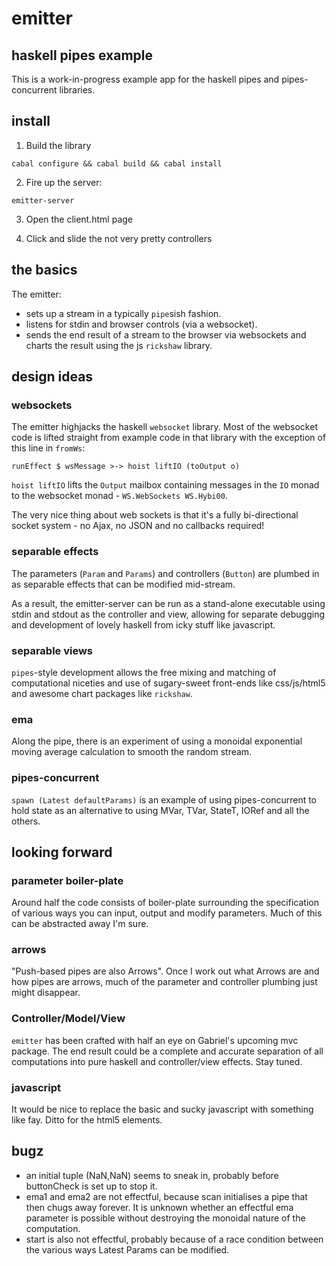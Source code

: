 emitter
=======

## haskell pipes example

This is a work-in-progress example app for the haskell pipes and pipes-concurrent libraries.

## install

1. Build the library

```
cabal configure && cabal build && cabal install
```

2. Fire up the server:

```
emitter-server
```

3. Open the client.html page

4. Click and slide the not very pretty controllers


## the basics

The emitter:
 - sets up a stream in a typically `pipe`sish fashion.
 - listens for stdin and browser controls (via a websocket).
 - sends the end result of a stream to the browser via websockets and charts the result using the js `rickshaw` library.

## design ideas

### websockets

The emitter highjacks the haskell `websocket` library. Most of the websocket code is lifted straight from example code in that library with the exception of this line in `fromWs`:

```
runEffect $ wsMessage >-> hoist liftIO (toOutput o)
```

`hoist liftIO` lifts the `Output` mailbox containing messages in the `IO` monad to the websocket monad - `WS.WebSockets WS.Hybi00`.

The very nice thing about web sockets is that it's a fully bi-directional socket system - no Ajax, no JSON and no callbacks required!

### separable effects

The parameters (`Param` and `Params`) and controllers (`Button`) are plumbed in as separable effects that can be modified mid-stream.

As a result, the emitter-server can be run as a stand-alone executable using stdin and stdout as the controller and view, allowing for separate debugging and development of lovely haskell from icky stuff like javascript.

### separable views

`pipes`-style development allows the free mixing and matching of computational niceties and use of sugary-sweet front-ends like css/js/html5 and awesome chart packages like `rickshaw`.

### ema

Along the pipe, there is an experiment of using a monoidal exponential moving average calculation to smooth the random stream.

### pipes-concurrent

`spawn (Latest defaultParams)` is an example of using pipes-concurrent to hold state as an alternative to using MVar, TVar, StateT, IORef and all the others. 

## looking forward

### parameter boiler-plate
Around half the code consists of boiler-plate surrounding the specification of various ways you can input, output and modify parameters.  Much of this can be abstracted away I'm sure.

### arrows

"Push-based pipes are also Arrows".  Once I work out what Arrows are and how pipes are arrows, much of the parameter and controller plumbing just might disappear.  

### Controller/Model/View

`emitter` has been crafted with half an eye on Gabriel's upcoming mvc package.  The end result could be a complete and accurate separation of all computations into pure haskell and controller/view effects.  Stay tuned.

### javascript

It would be nice to replace the basic and sucky javascript with something like fay.  Ditto for the html5 elements.

## bugz

- an initial tuple (NaN,NaN) seems to sneak in, probably before buttonCheck is set up to stop it.
- ema1 and ema2 are not effectful, because scan initialises a pipe that then chugs away forever. It is unknown whether an effectful ema parameter is possible without destroying the monoidal nature of the computation.
- start is also not effectful, probably because of a race condition between the various ways Latest Params can be modified.


